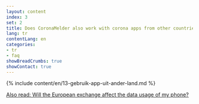 ```yaml
---
layout: content
index: 3
set: 2
title: Does CoronaMelder also work with corona apps from other countries?
lang: tr
contentLang: en
categories:
- tr
- faq
showBreadCrumbs: true
showContact: true
---
```

{% include content/en/13-gebruik-app-uit-ander-land.md %}

[Also read: Will the European exchange affect the data usage of my phone?](/tr/faq/38-heeft-de-europese-uitwisseling-gevolgen-voor-het-dataverbruik-van-mijn-telefoon/)
